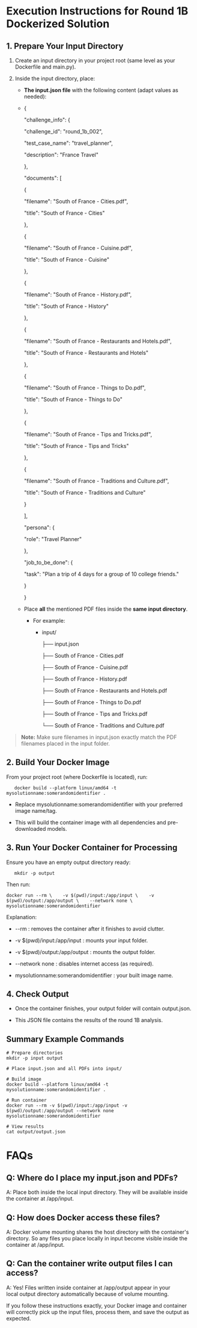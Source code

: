 Execution Instructions for Round 1B Dockerized Solution
=======================================================

1\. Prepare Your Input Directory
--------------------------------

1.  Create an input directory in your project root (same level as your Dockerfile and main.py).
    
2.  Inside the input directory, place:
    
    *   **The input.json file** with the following content (adapt values as needed):
        
    *   {
        
        "challenge\_info": {
        
        "challenge\_id": "round\_1b\_002",
        
        "test\_case\_name": "travel\_planner",
        
        "description": "France Travel"
        
        },
        
        "documents": \[
        
        {
        
        "filename": "South of France - Cities.pdf",
        
        "title": "South of France - Cities"
        
        },
        
        {
        
        "filename": "South of France - Cuisine.pdf",
        
        "title": "South of France - Cuisine"
        
        },
        
        {
        
        "filename": "South of France - History.pdf",
        
        "title": "South of France - History"
        
        },
        
        {
        
        "filename": "South of France - Restaurants and Hotels.pdf",
        
        "title": "South of France - Restaurants and Hotels"
        
        },
        
        {
        
        "filename": "South of France - Things to Do.pdf",
        
        "title": "South of France - Things to Do"
        
        },
        
        {
        
        "filename": "South of France - Tips and Tricks.pdf",
        
        "title": "South of France - Tips and Tricks"
        
        },
        
        {
        
        "filename": "South of France - Traditions and Culture.pdf",
        
        "title": "South of France - Traditions and Culture"
        
        }
        
        \],
        
        "persona": {
        
        "role": "Travel Planner"
        
        },
        
        "job\_to\_be\_done": {
        
        "task": "Plan a trip of 4 days for a group of 10 college friends."
        
        }
        
        }
        
    *   Place **all** the mentioned PDF files inside the **same input directory**.
        
        *   For example:
            
            *   input/
                
                ├── input.json
                
                ├── South of France - Cities.pdf
                
                ├── South of France - Cuisine.pdf
                
                ├── South of France - History.pdf
                
                ├── South of France - Restaurants and Hotels.pdf
                
                ├── South of France - Things to Do.pdf
                
                ├── South of France - Tips and Tricks.pdf
                
                └── South of France - Traditions and Culture.pdf
                

> **Note:** Make sure filenames in input.json exactly match the PDF filenames placed in the input folder.

2\. Build Your Docker Image
---------------------------

From your project root (where Dockerfile is located), run:

```console
   docker build --platform linux/amd64 -t mysolutionname:somerandomidentifier .   
   ```

*   Replace mysolutionname:somerandomidentifier with your preferred image name/tag.
    
*   This will build the container image with all dependencies and pre-downloaded models.
    

3\. Run Your Docker Container for Processing
--------------------------------------------

Ensure you have an empty output directory ready:

```console
   mkdir -p output   
   ```

Then run:

```console   
docker run --rm \    -v $(pwd)/input:/app/input \    -v $(pwd)/output:/app/output \    --network none \    mysolutionname:somerandomidentifier   
```

Explanation:

*   \--rm : removes the container after it finishes to avoid clutter.
    
*   \-v $(pwd)/input:/app/input : mounts your input folder.
    
*   \-v $(pwd)/output:/app/output : mounts the output folder.
    
*   \--network none : disables internet access (as required).
    
*   mysolutionname:somerandomidentifier : your built image name.
    

4\. Check Output
----------------

*   Once the container finishes, your output folder will contain output.json.
    
*   This JSON file contains the results of the round 1B analysis.
    

Summary Example Commands
------------------------

```console  
# Prepare directories  
mkdir -p input output  

# Place input.json and all PDFs into input/  

# Build image  
docker build --platform linux/amd64 -t mysolutionname:somerandomidentifier .  

# Run container  
docker run --rm -v $(pwd)/input:/app/input -v $(pwd)/output:/app/output --network none mysolutionname:somerandomidentifier  

# View results  
cat output/output.json   
```

FAQs
====

Q: Where do I place my input.json and PDFs?
-------------------------------------------

A: Place both inside the local input directory. They will be available inside the container at /app/input.

Q: How does Docker access these files?
--------------------------------------

A: Docker volume mounting shares the host directory with the container's directory. So any files you place locally in input become visible inside the container at /app/input.

Q: Can the container write output files I can access?
-----------------------------------------------------

A: Yes! Files written inside container at /app/output appear in your local output directory automatically because of volume mounting.

If you follow these instructions exactly, your Docker image and container will correctly pick up the input files, process them, and save the output as expected.